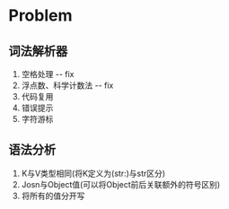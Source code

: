 # Problem

## 词法解析器
1. 空格处理 -- fix
2. 浮点数、科学计数法 -- fix
3. 代码复用
4. 错误提示
5. 字符游标

## 语法分析
1. K与V类型相同(将K定义为(str:)与str区分)
2. Josn与Object值(可以将Object前后关联额外的符号区别)
3. 将所有的值分开写